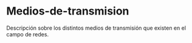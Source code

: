 # Medios-de-transmision
Descripción sobre los distintos medios de transmisión que existen en el campo de redes.

